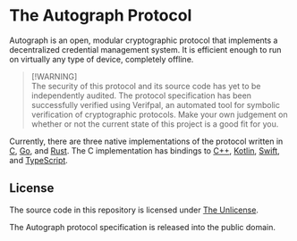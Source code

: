 # The Autograph Protocol

Autograph is an open, modular cryptographic protocol that implements a
decentralized credential management system. It is efficient enough to run on
virtually any type of device, completely offline.

> [!WARNING]\
> The security of this protocol and its source code has yet to be independently
> audited. The protocol specification has been successfully verified using
> Verifpal, an automated tool for symbolic verification of cryptographic
> protocols. Make your own judgement on whether or not the current state of this
> project is a good fit for you.

Currently, there are three native implementations of the protocol written in
[C](./cplusplus), [Go](./go), and [Rust](./rust). The C implementation has
bindings to [C++](./cplusplus), [Kotlin](./android), [Swift](./apple), and
[TypeScript](./typescript).

## License

The source code in this repository is licensed under [The Unlicense](./LICENSE).

The Autograph protocol specification is released into the public domain.
